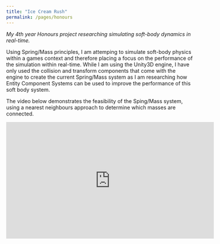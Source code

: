 ```yaml
---
title: "Ice Cream Rush"
permalink: /pages/honours
---
```


*My 4th year Honours project researching simulating soft-body dynamics in real-time.*

Using Spring/Mass principles, I am attemping to simulate soft-body physics within a games context and therefore placing a focus on the performance of the simulation within real-time. While I am using the Unity3D engine, I have only used the collision and transform components that come with the engine to create the current Spring/Mass system as I am researching how Entity Component Systems can be used to improve the performance of this soft body system.

The video below demonstrates the feasibility of the Sping/Mass system, using a nearest neighbours approach to determine which masses are connected.

<iframe width="560" height="315" src="https://www.youtube.com/embed/e-H2lSZaFJc" frameborder="0" allow="accelerometer; autoplay; encrypted-media; gyroscope; picture-in-picture" allowfullscreen></iframe>
